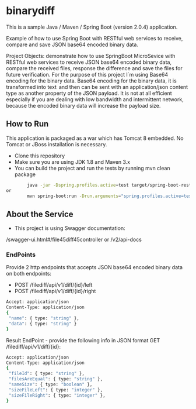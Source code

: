 # binarydiff

This is a sample Java / Maven / Spring Boot (version 2.0.4) application.

Example of how to use Spring Boot with RESTful web services to receive, compare and save JSON base64 encoded binary data.

Project Objects: demonstrate how to use SpringBoot MicroSevice with RESTful web services to receive JSON base64 encoded binary data, compare the received files, response the difference and save the files for future verification.
For the purpose of this project I´m using Base64 encoding for the binary data. Base64 encoding for the binary data, it is transformed into text   and then can be sent with an application/json content type as another property of the JSON payload. It is not at all efficient especially if you are dealing with low bandwidth and intermittent network, because the encoded binary data will increase the payload size.

## How to Run
This application is packaged as a war which has Tomcat 8 embedded. No Tomcat or JBoss installation is necessary.

- Clone this repository
- Make sure you are using JDK 1.8 and Maven 3.x
- You can build the project and run the tests by running mvn clean package

```sh
        java -jar -Dspring.profiles.active=test target/spring-boot-rest-example-0.5.0.war
or
        mvn spring-boot:run -Drun.arguments="spring.profiles.active=test"
```

## About the Service

- This project is using Swagger documentation: 

<host>/swagger-ui.html#/file45diff45controller
or
<host>/v2/api-docs

### EndPoints
Provide 2 http endpoints that accepts JSON base64 encoded binary data on both
endpoints:
- POST <host>/filediff/api/v1/diff/{id}/left
- POST <host>/filediff/api/v1/diff/{id}/right


```sh
Accept: application/json
Content-Type: application/json
{
 "name": { type: "string" },
 "data": { type: "string" }
}
```
  

Result EndPoint - provide the following info in JSON format
GET <host>/filediff/api/v1/diff/{id}:
 
```sh
Accept: application/json
Content-Type: application/json
{
 "fileId": { type: "string" },
 "filesAreEqual": { type: "string" },
 "sameSize": { type: "boolean" },
 "sizeFileLeft": { type: "integer" },
 "sizeFileRight": { type: "integer" },
}
```
  
